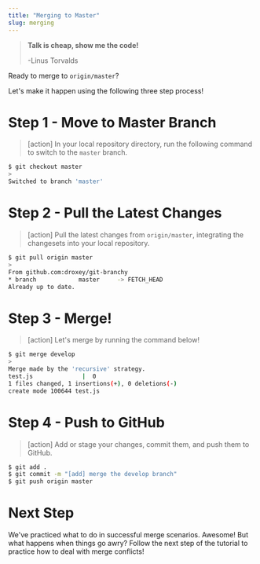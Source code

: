 ```yaml
---
title: "Merging to Master"
slug: merging
---
```


> **Talk is cheap, show me the code!**
>
> -Linus Torvalds

Ready to merge to `origin/master`?

Let's make it happen using the following three step process!

# Step 1 - Move to Master Branch

> [action]
> In your local repository directory, run the following command to switch to the `master` branch.
>
```bash
$ git checkout master
>
Switched to branch 'master'
```
>

# Step 2 - Pull the Latest Changes

> [action]
> Pull the latest changes from `origin/master`, integrating the changesets into your local repository.
>
```bash
$ git pull origin master
>
From github.com:droxey/git-branchy
* branch            master     -> FETCH_HEAD
Already up to date.
```
>

# Step 3 - Merge!

> [action]
> Let's merge by running the command below!
>
```bash
$ git merge develop
>
Merge made by the 'recursive' strategy.
test.js              |  0
1 files changed, 1 insertions(+), 0 deletions(-)
create mode 100644 test.js
```
>

# Step 4 - Push to GitHub

> [action]
> Add or stage your changes, commit them, and push them to GitHub.
>
```bash
$ git add .
$ git commit -m "[add] merge the develop branch"
$ git push origin master
```
>

# Next Step

We've practiced what to do in successful merge scenarios. Awesome! But what happens when things go awry? Follow the next step of the tutorial to practice how to deal with merge conflicts!
